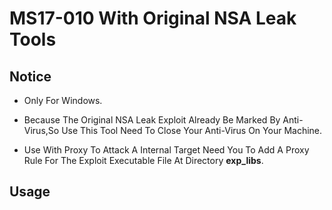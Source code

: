 # MS17-010 With Original NSA Leak Tools



## **Notice**

- Only For Windows.
- Because The Original NSA Leak Exploit Already Be Marked By Anti-Virus,So Use This Tool Need To Close Your Anti-Virus On Your Machine.

- Use With Proxy To Attack A Internal Target Need You To Add A Proxy Rule For The Exploit Executable File At Directory **exp_libs**.

## Usage